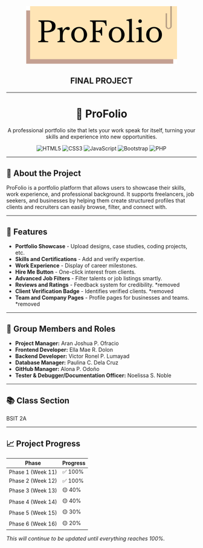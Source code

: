 <div align="center">
  <img src="./frontend/admin/images/logo.png" width="400"/>
  <h2>FINAL PROJECT</h2>
</div>

---

<div align="center">
   <h1>📂 ProFolio</h1>
  <p>A professional portfolio site that lets your work speak for itself, turning your skills and experience into new opportunities.</p>
  
 ![HTML5](https://img.shields.io/badge/html5-%23E34F26.svg?style=for-the-badge&logo=html5&logoColor=white)
 ![CSS3](https://img.shields.io/badge/css3-%231572B6.svg?style=for-the-badge&logo=css3&logoColor=white) 
 ![JavaScript](https://img.shields.io/badge/javascript-%23323330.svg?style=for-the-badge&logo=javascript&logoColor=%23F7DF1E) 
 ![Bootstrap](https://img.shields.io/badge/bootstrap-%238511FA.svg?style=for-the-badge&logo=bootstrap&logoColor=white) 
 ![PHP](https://img.shields.io/badge/php-%23777BB4.svg?style=for-the-badge&logo=php&logoColor=white)
</div>

---

## 🚀 About the Project
ProFolio is a portfolio platform that allows users to showcase their skills, work experience, and professional background. It supports freelancers, job seekers, and businesses by helping them create structured profiles that clients and recruiters can easily browse, filter, and connect with.

---

## 📌 Features
- **Portfolio Showcase** - Upload designs, case studies, coding projects, etc.
- **Skills and Certifications** - Add and verify expertise.
- **Work Experience** - Display of career milestones.
- **Hire Me Button** - One-click interest from clients.
- **Advanced Job Filters** - Filter talents or job listings smartly.
- **Reviews and Ratings** - Feedback system for credibility. *removed
- **Client Verification Badge** - Identifies verified clients. *removed
- **Team and Company Pages** - Profile pages for businesses and teams. *removed

---

## 👥 Group Members and Roles
- **Project Manager:** Aran Joshua P. Ofracio
- **Frontend Developer:** Ella Mae R. Dolon
- **Backend Developer:** Victor Ronel P. Lumayad
- **Database Manager:** Paulina C. Dela Cruz
- **GitHub Manager:** Alona P. Odoño
- **Tester & Debugger/Documentation Officer:** Noelissa S. Noble

---

## 📚 Class Section
BSIT 2A

---

## 📈 Project Progress
| Phase       | Progress      |
|-------------|--------------|
| Phase 1 (Week 11) | ✅ 100% |
| Phase 2 (Week 12) | ✅ 100%  |
| Phase 3 (Week 13) | 🟡 40%  |
| Phase 4 (Week 14) | 🟡 40%   |
| Phase 5 (Week 15) | 🟡 30%   |
| Phase 6 (Week 16) | 🟡 20%   |

*This will continue to be updated until everything reaches 100%.*
